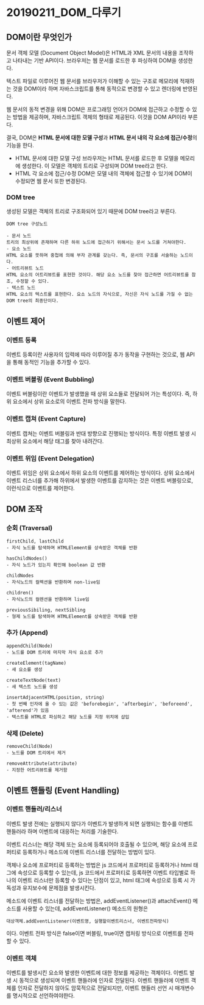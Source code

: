 # 20190211_DOM_다루기  

## DOM이란 무엇인가
문서 객체 모델 (Document Object Model)은 HTML과 XML 문서의 내용을 조작하고 나타내는 기반 API이다. 브라우저는 웹 문서를 로드한 후 파싱하여 DOM을 생성한다. 

텍스트 파일로 이루어진 웹 문서를 브라우저가 이해할 수 있는 구조로 메모리에 적재하는 것을 DOM이라 하며 자바스크립트를 통해 동적으로 변경할 수 있고 렌더링에 반영된다. 

웹 문서의 동적 변경을 위해 DOM은 프로그래밍 언어가 DOM에 접근하고 수정할 수 있는 방법을 제공하며, 자바스크립트 객체의 형태로 제공된다. 이것을 DOM API이라 부른다.

결국, DOM은 **HTML 문서에 대한 모델 구성**과 **HTML 문서 내의 각 요소에 접근/수정**의 기능을 한다.
- HTML 문서에 대한 모델 구성
브라우저는 HTML 문서를 로드한 후 모델을 메모리에 생성한다. 이 모델은 객체의 트리로 구성되며 DOM tree라고 한다.
- HTML 각 요소에 접근/수정
DOM은 모델 내의 객체에 접근할 수 있기에 DOM이 수정되면 웹 문서 또한 변경된다.

### DOM tree
생성된 모델은 객체의 트리로 구조화되어 있기 때문에 DOM tree라고 부른다.
```
DOM tree 구성노드

- 문서 노드
트리의 최상위에 존재하며 다른 하위 노드에 접근하기 위해서는 문서 노드를 거쳐야한다.
- 요소 노드
HTML 요소를 뜻하며 중첩에 의해 부자 관계를 갖는다. 즉, 문서의 구조를 서술하는 노드이다.
- 어트리뷰트 노드
HTML 요소의 어트리뷰트를 표현한 것이다. 해당 요소 노드를 찾아 접근하면 어트리뷰트를 참조, 수정할 수 있다.
- 텍스트 노드
HTML 요소의 텍스트를 표현한다. 요소 노드의 자식으로, 자신은 자식 노드를 가질 수 없는 DOM tree의 최종단이다.
```
## 이벤트 제어

### 이벤트 등록
이벤트 등록이란 사용자의 입력에 따라 이루어질 추가 동작을 구현하는 것으로, 웹 API을 통해 동적인 기능을 추가할 수 있다.

### 이벤트 버블링 (Event Bubbling)
이벤트 버블링이란 이벤트가 발생했을 때 상위 요소들로 전달되어 가는 특성이다. 즉, 하위 요소에서 상위 요소로의 이벤트 전파 방식을 말한다.

### 이벤트 캡쳐 (Event Capture)
이벤트 캡쳐는 이벤트 버블링과 반대 방향으로 진행되는 방식이다. 특정 이벤트 발생 시 최상위 요소에서 해당 태그를 찾아 내려간다.

### 이벤트 위임 (Event Delegation)
이벤트 위임은 상위 요소에서 하위 요소의 이벤트를 제어하는 방식이다. 상위 요소에서 이벤트 리스너를 추가해 하위에서 발생한 이벤트를 감지하는 것은 이벤트 버블링으로, 이런식으로 이벤트를 제어한다.

## DOM 조작

### 순회 (Traversal)
```
firstChild, lastChild
- 자식 노드를 탐색하며 HTMLElement를 상속받은 객체를 반환

hasChildNodes()
- 자식 노드가 있는지 확인해 boolean 값 반환

childNodes
- 자식노드의 컬렉션을 반환하며 non-live임

children()
- 자식노드의 컬렌션을 반환하며 live임

previousSibiling, nextSibling
- 형제 노드를 탐색하며 HTMLElement를 상속받은 객체를 반환
```

### 추가 (Append)
```
appendChild(Node)
- 노드를 DOM 트리에 마지막 자식 요소로 추가

createElement(tagName)
- 새 요소를 생성

createTextNode(text)
- 새 텍스트 노드를 생성

insertAdjacentHTML(position, string)
- 첫 번째 인자에 올 수 있는 값은 'beforebegin', 'afterbegin', 'beforeend', 'afterend'가 있음
- 텍스트를 HTML로 파싱하고 해당 노드를 지정 위치에 삽입
```

### 삭제 (Delete)
```
removeChild(Node)
- 노드를 DOM 트리에서 제거

removeAttribute(attribute)
- 지정한 어트리뷰트를 제거함
```

## 이벤트 핸들링 (Event Handling)

### 이벤트 핸들러/리스너
이벤트 발생 전에는 실행되지 않다가 이벤트가 발생하게 되면 실행되는 함수를 이벤트 핸들러라 하며 이벤트에 대응하는 처리를 기술한다.

이벤트 리스너는 해당 객체 또는 요소에 등록되어야 호출될 수 있으며, 해당 요소에 프로퍼티로 등록하거나 메소드에 이벤트 리스너를 전달하는 방법이 있다.

객체나 요소에 프로퍼티로 등록하는 방법은 js 코드에서 프로퍼티로 등록하거나 html 태그에 속성으로 등록할 수 있는데, js 코드에서 프로퍼티로 등록하면 이벤트 타입별로 하나의 이벤트 리스너만 등록할 수 있다는 단점이 있고, html 태그에 속성으로 등록 시 가독성과 유지보수에 문제점을 발생시킨다.

메소드에 이벤트 리스너를 전달하는 방법은, addEventListener()과 attachEvent() 메소드를 사용할 수 있는데, addEventListener() 메소드의 원형은
```
대상객체.addEventListener(이벤트명, 실행할이벤트리스너, 이벤트전파방식)
```
이다. 이벤트 전파 방식은 false이면 버블링, true이면 캡처링 방식으로 이벤트를 전파할 수 있다.

### 이벤트 객체
이벤트를 발생시킨 요소와 발생한 이벤트에 대한 정보를 제공하는 객체이다. 이벤트 발생 시 동적으로 생성되며 이벤트 핸들러에 인자로 전달된다. 이벤트 핸들러에 이벤트 객체를 인자로 전달하지 않아도 암묵적으로 전달되지만, 이벤트 핸들러 선언 시 매개변수를 명시적으로 선언하여야한다.

